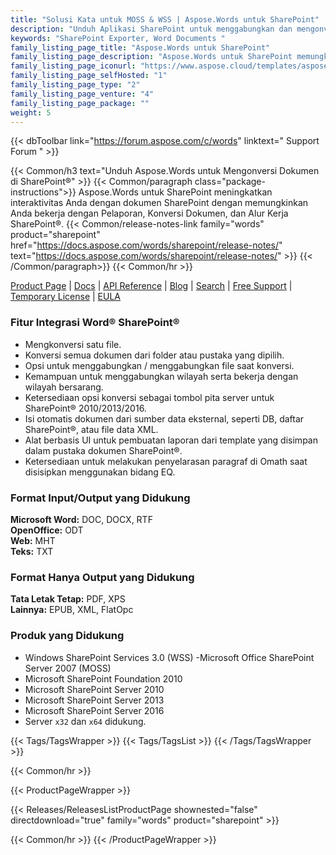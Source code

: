 ```yaml
---
title: "Solusi Kata untuk MOSS & WSS | Aspose.Words untuk SharePoint"
description: "Unduh Aplikasi SharePoint untuk menggabungkan dan mengonversi dokumen Word ke dalam berbagai format. Hasilkan Laporan dari berbagai sumber dari dalam SharePoint."
keywords: "SharePoint Exporter, Word Documents "
family_listing_page_title: "Aspose.Words untuk SharePoint"
family_listing_page_description: "Aspose.Words untuk SharePoint memungkinkan untuk mengonversi dan menggabungkan dokumen kata dalam aplikasi Microsoft SharePoint. Mendukung konversi format dengan fidelitas tinggi, dan dapat digunakan untuk menghasilkan laporan dengan data dari database SQL, file XML, atau daftar SharePoint"
family_listing_page_iconurl: "https://www.aspose.cloud/templates/aspose/App_Themes/V3/images/words/272x272/aspose_words-for-sharepoint.png"
family_listing_page_selfHosted: "1"
family_listing_page_type: "2"
family_listing_page_venture: "4"
family_listing_page_package: ""
weight: 5
---
```


{{< dbToolbar link="https://forum.aspose.com/c/words" linktext=" Support Forum " >}}

{{< Common/h3 text="Unduh Aspose.Words untuk Mengonversi Dokumen di SharePoint®"  >}}
{{< Common/paragraph class="package-instructions">}}
Aspose.Words untuk SharePoint meningkatkan interaktivitas Anda dengan dokumen SharePoint dengan memungkinkan Anda bekerja dengan Pelaporan, Konversi Dokumen, dan Alur Kerja SharePoint®.
{{< Common/release-notes-link family="words" product="sharepoint" href="https://docs.aspose.com/words/sharepoint/release-notes/" text="https://docs.aspose.com/words/sharepoint/release-notes/"  >}}
{{< /Common/paragraph>}}
{{< Common/hr >}}

[Product Page](https://products.aspose.com/words/sharepoint/) | [Docs](https://docs.aspose.com/words/sharepoint/) | [API Reference](https://reference.aspose.com/words/) | [Blog](https://blog.aspose.com/category/words/) | [Search](https://search.aspose.com/) | [Free Support](https://forum.aspose.com/c/words/8) | [Temporary License](https://purchase.aspose.com/temporary-license) | [EULA](https://about.aspose.com/legal/eula/)

### Fitur Integrasi Word® SharePoint®

- Mengkonversi satu file.
- Konversi semua dokumen dari folder atau pustaka yang dipilih.
- Opsi untuk menggabungkan / menggabungkan file saat konversi.
- Kemampuan untuk menggabungkan wilayah serta bekerja dengan wilayah bersarang.
- Ketersediaan opsi konversi sebagai tombol pita server untuk SharePoint® 2010/2013/2016.
- Isi otomatis dokumen dari sumber data eksternal, seperti DB, daftar SharePoint®, atau file data XML.
- Alat berbasis UI untuk pembuatan laporan dari template yang disimpan dalam pustaka dokumen SharePoint®.
- Ketersediaan untuk melakukan penyelarasan paragraf di Omath saat disisipkan menggunakan bidang EQ.

### Format Input/Output yang Didukung

**Microsoft Word:** DOC, DOCX, RTF\
**OpenOffice:** ODT\
**Web:** MHT\
**Teks:** TXT

### Format Hanya Output yang Didukung

**Tata Letak Tetap:** PDF, XPS\
**Lainnya:** EPUB, XML, FlatOpc

### Produk yang Didukung

- Windows SharePoint Services 3.0 (WSS)
-Microsoft Office SharePoint Server 2007 (MOSS)
- Microsoft SharePoint Foundation 2010
- Microsoft SharePoint Server 2010
- Microsoft SharePoint Server 2013
- Microsoft SharePoint Server 2016
- Server `x32` dan `x64` didukung.

{{< Tags/TagsWrapper >}}
{{< Tags/TagsList >}}
{{< /Tags/TagsWrapper >}}

{{< Common/hr >}}

{{< ProductPageWrapper >}}

<!-- ReleasesListProductPage-->

{{< Releases/ReleasesListProductPage shownested="false"  directdownload="true" family="words" product="sharepoint" >}}

<!-- /ReleasesListProductPage-->

{{< Common/hr >}}
{{< /ProductPageWrapper >}}

